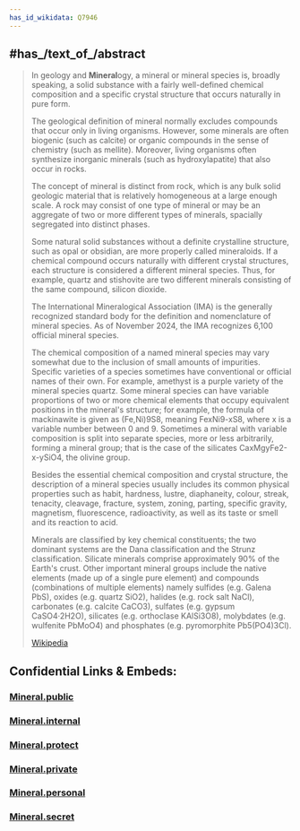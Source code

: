 ```yaml
---
has_id_wikidata: Q7946
---
```



## #has_/text_of_/abstract 

> In geology and **Mineral**ogy, a mineral or mineral species is, broadly speaking, a solid substance with a fairly well-defined chemical composition and a specific crystal structure that occurs naturally in pure form.
>
> The geological definition of mineral normally excludes compounds that occur only in living organisms. However, some minerals are often biogenic (such as calcite) or organic compounds in the sense of chemistry (such as mellite). Moreover, living organisms often synthesize inorganic minerals (such as hydroxylapatite) that also occur in rocks.
>
> The concept of mineral is distinct from rock, which is any bulk solid geologic material that is relatively homogeneous at a large enough scale. A rock may consist of one type of mineral or may be an aggregate of two or more different types of minerals, spacially segregated into distinct phases.
>
> Some natural solid substances without a definite crystalline structure, such as opal or obsidian, are more properly called mineraloids.  If a chemical compound occurs naturally with different crystal structures, each structure is considered a different mineral species. Thus, for example, quartz and stishovite are two different minerals consisting of the same compound, silicon dioxide.
>
> The International Mineralogical Association (IMA) is the generally recognized standard body for the definition and nomenclature of mineral species. As of November 2024, the IMA recognizes 6,100 official mineral species.
>
> The chemical composition of a named mineral species may vary somewhat due to the inclusion of small amounts of impurities.  Specific varieties of a species sometimes have conventional or official names of their own. For example, amethyst is a purple variety of the mineral species quartz.  Some mineral species can have variable proportions of two or more chemical elements that occupy equivalent positions in the mineral's structure; for example, the formula of mackinawite is given as (Fe,Ni)9S8, meaning FexNi9-xS8, where x is a variable number between 0 and 9.  Sometimes a mineral with variable composition is split into separate species, more or less arbitrarily, forming a mineral group; that is the case of the silicates CaxMgyFe2-x-ySiO4, the olivine group.
>
> Besides the essential chemical composition and crystal structure, the description of a mineral species usually includes its common physical properties such as  habit, hardness, lustre, diaphaneity, colour, streak, tenacity, cleavage, fracture, system, zoning, parting, specific gravity, magnetism, fluorescence, radioactivity, as well as its taste or smell and its reaction to acid.
>
> Minerals are classified by key chemical constituents; the two dominant systems are the Dana classification and the Strunz classification. Silicate minerals comprise approximately 90% of the Earth's crust. Other important mineral groups include the native elements (made up of a single pure element) and compounds (combinations of multiple elements) namely sulfides (e.g. Galena PbS), oxides (e.g. quartz SiO2), halides (e.g. rock salt NaCl), carbonates (e.g. calcite CaCO3), sulfates (e.g. gypsum CaSO4·2H2O), silicates (e.g. orthoclase KAlSi3O8), molybdates (e.g. wulfenite PbMoO4) and phosphates (e.g. pyromorphite Pb5(PO4)3Cl).
>
> [Wikipedia](https://en.wikipedia.org/wiki/Mineral)





## Confidential Links & Embeds: 

### [Mineral.public](/_public\chemic\Material/Mineral.public.md) 

### [Mineral.internal](/_internal\chemic\Material/Mineral.internal.md) 

### [Mineral.protect](/_protect\chemic\Material/Mineral.protect.md) 

### [Mineral.private](/_private\chemic\Material/Mineral.private.md) 

### [Mineral.personal](/_personal\chemic\Material/Mineral.personal.md) 

### [Mineral.secret](/_secret\chemic\Material/Mineral.secret.md)

